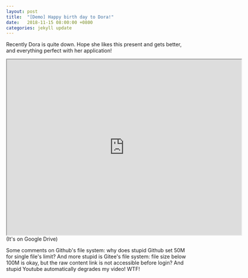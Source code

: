 ```yaml
---
layout: post
title:  "[Demo] Happy birth day to Dora!"
date:   2018-11-15 08:00:00 +0800
categories: jekyll update
---
```


Recently Dora is quite down. Hope she likes this present and gets better, and everything perfect with her application!

<iframe src="https://drive.google.com/file/d/1eRBQB463UCMEObYee2QhAIwlemuNyazS/preview" width="640" height="480"></iframe>
(It's on Google Drive)

Some comments on Github's file system: why does stupid Github set 50M for single file's limit? And more stupid is Gitee's file system: file size below 100M is okay, but the raw content link is not accessible before login? And stupid Youtube automatically degrades my video! WTF!

